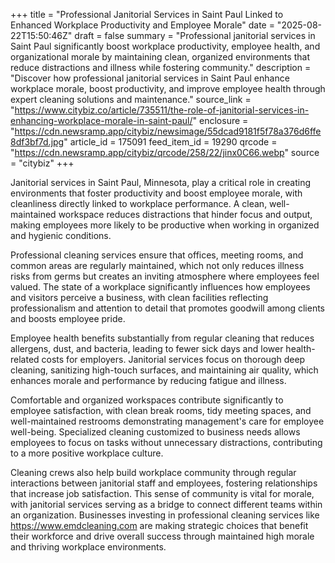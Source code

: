 +++
title = "Professional Janitorial Services in Saint Paul Linked to Enhanced Workplace Productivity and Employee Morale"
date = "2025-08-22T15:50:46Z"
draft = false
summary = "Professional janitorial services in Saint Paul significantly boost workplace productivity, employee health, and organizational morale by maintaining clean, organized environments that reduce distractions and illness while fostering community."
description = "Discover how professional janitorial services in Saint Paul enhance workplace morale, boost productivity, and improve employee health through expert cleaning solutions and maintenance."
source_link = "https://www.citybiz.co/article/735511/the-role-of-janitorial-services-in-enhancing-workplace-morale-in-saint-paul/"
enclosure = "https://cdn.newsramp.app/citybiz/newsimage/55dcad9181f5f78a376d6ffe8df3bf7d.jpg"
article_id = 175091
feed_item_id = 19290
qrcode = "https://cdn.newsramp.app/citybiz/qrcode/258/22/jinx0C66.webp"
source = "citybiz"
+++

<p>Janitorial services in Saint Paul, Minnesota, play a critical role in creating environments that foster productivity and boost employee morale, with cleanliness directly linked to workplace performance. A clean, well-maintained workspace reduces distractions that hinder focus and output, making employees more likely to be productive when working in organized and hygienic conditions.</p><p>Professional cleaning services ensure that offices, meeting rooms, and common areas are regularly maintained, which not only reduces illness risks from germs but creates an inviting atmosphere where employees feel valued. The state of a workplace significantly influences how employees and visitors perceive a business, with clean facilities reflecting professionalism and attention to detail that promotes goodwill among clients and boosts employee pride.</p><p>Employee health benefits substantially from regular cleaning that reduces allergens, dust, and bacteria, leading to fewer sick days and lower health-related costs for employers. Janitorial services focus on thorough deep cleaning, sanitizing high-touch surfaces, and maintaining air quality, which enhances morale and performance by reducing fatigue and illness.</p><p>Comfortable and organized workspaces contribute significantly to employee satisfaction, with clean break rooms, tidy meeting spaces, and well-maintained restrooms demonstrating management's care for employee well-being. Specialized cleaning customized to business needs allows employees to focus on tasks without unnecessary distractions, contributing to a more positive workplace culture.</p><p>Cleaning crews also help build workplace community through regular interactions between janitorial staff and employees, fostering relationships that increase job satisfaction. This sense of community is vital for morale, with janitorial services serving as a bridge to connect different teams within an organization. Businesses investing in professional cleaning services like <a href="https://www.emdcleaning.com" rel="nofollow" target="_blank">https://www.emdcleaning.com</a> are making strategic choices that benefit their workforce and drive overall success through maintained high morale and thriving workplace environments.</p>